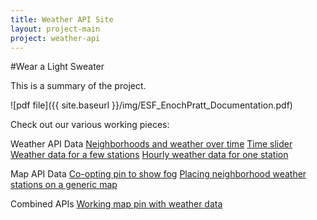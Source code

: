 ```yaml
---
title: Weather API Site
layout: project-main
project: weather-api
---
```


#Wear a Light Sweater

This is a summary of the project.

![pdf file]({{ site.baseurl }}/img/ESF_EnochPratt_Documentation.pdf)

Check out our various working pieces:


Weather API Data
[Neighborhoods and weather over time](http://jsbin.com/zahute/49)
[Time slider](http://jsbin.com/zahute/35)
[Weather data for a few stations](http://jsbin.com/zahute/25)
[Hourly weather data for one station](http://jsbin.com/zahute/20)

Map API Data
[Co-opting pin to show fog](http://jsbin.com/palol/1)
[Placing neighborhood weather stations on a generic map](http://emmasf.github.io/API/)

Combined APIs
[Working map pin with weather data](http://jsbin.com/tugex/1)


